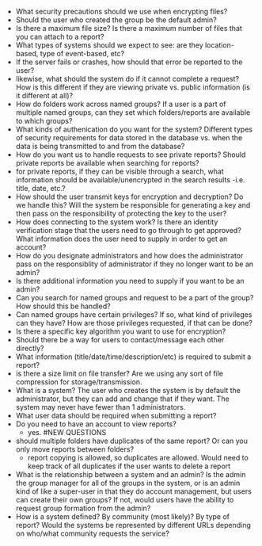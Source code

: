 * What security precautions should we use when encrypting files? 
* Should the user who created the group be the default admin?
* Is there a maximum file size? Is there a maximum number of files that you can attach to a report?
* What types of systems should we expect to see: are they location-based, type of event-based, etc?
* If the server fails or crashes, how should that error be reported to the user? 
* likewise, what should the system do if it cannot complete a request? How is this different if they are viewing private vs. public information (is it different at all)?
* How do folders work across named groups? If a user is a part of multiple named groups, can they set which folders/reports are available to which groups?
* What kinds of authenication do you want for the system? Different types of security requirements for data stored in the database vs. when the data is being transmitted to and from the database? 
* How do you want us to handle requests to see private reports? Should private reports be available when searching for reports?
* for private reports, if they can be visible through a search, what information should be available/unencrypted in the search results -i.e. title, date, etc.? 
* How should the user transmit keys for encryption and decryption? Do we handle this? Will the system be responsible for  generating a key and then pass on the responsibility of protecting the key to the user?
* How does connecting to the system work? Is there an identity verification stage that the users need to go through to get approved? What information does the user need to supply in order to get an account?
* How do you designate administrators and how does the administrator pass on the responsiblity of administrator if they no longer want to be an admin? 
* Is there additional information you need to supply if you want to be an admin?
* Can you search for named groups and request to be a part of the group? How should this be handled?
* Can named groups have certain privileges? If so, what kind of privileges can they have? How are those privileges requested, if  that can be done?
* Is there a specific key algorithm you want to use for encryption?
* Should there be a way for users to contact/message each other directly?
* What information (title/date/time/description/etc) is required to submit a report?
* is there a size limit on file transfer? Are we using any sort of file compression for storage/transmission. 
* What is a system? The user who creates the system is by default the administrator, but they can add and change that if they want. The system may never have fewer than 1 administrators. 
* What user data should be required when submitting a report?
* Do you need to have an account to view reports?
    *  yes.
#NEW QUESTIONS
* should multiple folders have duplicates of the same report? Or can you only move reports between folders?
   * report copying is allowed, so duplicates are allowed. Would need to keep track of all duplicates if the user wants to delete a report 
* What is the relationship between a system and an admin? Is the admin the group manager for all of the groups in the system, or is an admin kind of like a super-user in that they do account management, but users can create their own groups? If not, would users have the ability to request group formation from the admin?
* How is a system defined? By community (most likely)? By type of report? Would the systems be represented by different URLs depending on who/what community requests the service?
